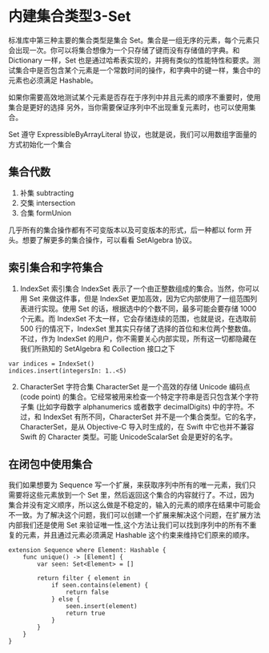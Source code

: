 # 内建集合类型3-Set

标准库中第三种主要的集合类型是集合 Set。集合是一组无序的元素，每个元素只会出现一次。你可以将集合想像为一个只存储了键而没有存储值的字典。和 Dictionary 一样，Set 也是通过哈希表实现的，并拥有类似的性能特性和要求。测试集合中是否包含某个元素是一个常数时间的操作，和字典中的键一样，集合中的元素也必须满足 Hashable。

如果你需要高效地测试某个元素是否存在于序列中并且元素的顺序不重要时，使用集合是更好的选择 另外，当你需要保证序列中不出现重复元素时，也可以使用集合。

Set 遵守 ExpressibleByArrayLiteral 协议，也就是说，我们可以用数组字面量的方式初始化一个集合


## 集合代数

1. 补集 subtracting
2. 交集 intersection
3. 合集 formUnion

几乎所有的集合操作都有不可变版本以及可变版本的形式，后一种都以 form 开头。想要了解更多的集合操作，可以看看 SetAlgebra 协议。


## 索引集合和字符集合

1. IndexSet 索引集合
IndexSet 表示了一个由正整数组成的集合。当然，你可以用 Set<Int> 来做这件事，但是 IndexSet 更加高效，因为它内部使用了一组范围列表进行实现。使用 Set<Int> 的话，根据选中的个数不同，最多可能会要存储 1000 个元素。而 IndexSet 不太一样，它会存储连续的范围，也就是说，在选取前 500 行的情况下，IndexSet 里其实只存储了选择的首位和末位两个整数值。  
不过，作为 IndexSet 的用户，你不需要关心内部实现，所有这一切都隐藏在我们所熟知的 SetAlgebra 和 Collection 接口之下

```
var indices = IndexSet()
indices.insert(integersIn: 1..<5)

```

2. CharacterSet 字符合集
CharacterSet 是一个高效的存储 Unicode 编码点 (code point) 的集合。它经常被用来检查一个特定字符串是否只包含某个字符子集 (比如字母数字 alphanumerics 或者数字 decimalDigits) 中的字符。不过，和 IndexSet 有所不同，CharacterSet 并不是一个集合类型。它的名字，CharacterSet，是从 Objective-C 导入时生成的，在 Swift 中它也并不兼容 Swift 的 Character 类型。可能 UnicodeScalarSet 会是更好的名字。


## 在闭包中使用集合

我们如果想要为 Sequence 写一个扩展，来获取序列中所有的唯一元素，我们只需要将这些元素放到一个 Set 里，然后返回这个集合的内容就行了。不过，因为集合并没有定义顺序，所以这么做是不稳定的，输入的元素的顺序在结果中可能会不一致。为了解决这个问题，我们可以创建一个扩展来解决这个问题，在扩展方法内部我们还是使用 Set 来验证唯一性,这个方法让我们可以找到序列中的所有不重复的元素，并且通过元素必须满足 Hashable 这个约束来维持它们原来的顺序。

```
extension Sequence where Element: Hashable {
	func unique() -> [Element] {
		var seen: Set<Element> = []

		return filter { element in
			if seen.contains(element) {
				return false
			} else {
				seen.insert(element)
				return true
			}
		}
	}
}

```










